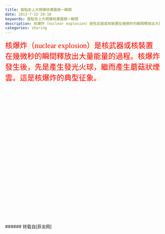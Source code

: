 ```yaml
---
title: 盤點史上大規模核爆震撼一瞬間
date: 2013-7-15 20:10
keywords: 盤點史上大規模核爆震撼一瞬間
description: 核爆炸（nuclear explosion）是核武器或核裝置在幾微秒的瞬間釋放出大量能量的過程。核爆炸發生後，先是產生發光火球，繼而產生蘑菇狀煙雲。這是核爆炸的典型征象。
categories: sharing
---
```

<td class="t_f" id="postmessage_22220">

<font color="#ff00"><font style="background-color:rgb(249, 249, 236)"><font face="Tahoma"><font size="5">核爆炸（nuclear explosion）是核武器或核裝置在幾微秒的瞬間釋放出大量能量的過程。核爆炸發生後，先是產生發光火球，繼而產生蘑菇狀煙雲。這是核爆炸的典型征象。</font></font></font></font><br/>
<br/>
<img alt="" border="0" class="zoom" data-cf-modified-88ce957793892b79cae185b3-="" file="http://q.ghostsite.us/attachments/month_1305/1305242209fd194f8dad368d3b.jpg" id="aimg_kuu0n" lazyloadthumb="1" onclick="" onmouseover="" src="http://q.ghostsite.us/attachments/month_1305/1305242209fd194f8dad368d3b.jpg"/><br/>
<br/>
<img alt="" border="0" class="zoom" data-cf-modified-88ce957793892b79cae185b3-="" file="http://q.ghostsite.us/attachments/month_1305/1305242209787a87cab7f70c83.jpg" id="aimg_YazrV" lazyloadthumb="1" onclick="" onmouseover="" src="http://q.ghostsite.us/attachments/month_1305/1305242209787a87cab7f70c83.jpg"/><br/>
<br/>
<img alt="" border="0" class="zoom" data-cf-modified-88ce957793892b79cae185b3-="" file="http://q.ghostsite.us/attachments/month_1305/13052422098f62785dde81b375.jpg" id="aimg_a191C" lazyloadthumb="1" onclick="" onmouseover="" src="http://q.ghostsite.us/attachments/month_1305/13052422098f62785dde81b375.jpg"/><br/>
<br/>
<img alt="" border="0" class="zoom" data-cf-modified-88ce957793892b79cae185b3-="" file="http://q.ghostsite.us/attachments/month_1305/1305242209b42af725009683d6.jpg" id="aimg_X25eT" lazyloadthumb="1" onclick="" onmouseover="" src="http://q.ghostsite.us/attachments/month_1305/1305242209b42af725009683d6.jpg"/><br/>
<br/>
<img alt="" border="0" class="zoom" data-cf-modified-88ce957793892b79cae185b3-="" file="http://q.ghostsite.us/attachments/month_1305/13052422090f0d6ec5fb4a87de.jpg" id="aimg_fUOje" lazyloadthumb="1" onclick="" onmouseover="" src="http://q.ghostsite.us/attachments/month_1305/13052422090f0d6ec5fb4a87de.jpg"/><br/>
<br/>
<img alt="" border="0" class="zoom" data-cf-modified-88ce957793892b79cae185b3-="" file="http://q.ghostsite.us/attachments/month_1305/1305242209816376b8dfd6143a.jpg" id="aimg_psWMr" lazyloadthumb="1" onclick="" onmouseover="" src="http://q.ghostsite.us/attachments/month_1305/1305242209816376b8dfd6143a.jpg"/><br/>
<br/>
<img alt="" border="0" class="zoom" data-cf-modified-88ce957793892b79cae185b3-="" file="http://q.ghostsite.us/attachments/month_1305/1305242209e3e809ef6f4a66c4.jpg" id="aimg_fO9Cq" lazyloadthumb="1" onclick="" onmouseover="" src="http://q.ghostsite.us/attachments/month_1305/1305242209e3e809ef6f4a66c4.jpg"/><br/>
<br/>
<img alt="" border="0" class="zoom" data-cf-modified-88ce957793892b79cae185b3-="" file="http://q.ghostsite.us/attachments/month_1305/1305242209199fe0ca258a46e9.jpg" id="aimg_W7CJ1" lazyloadthumb="1" onclick="" onmouseover="" src="http://q.ghostsite.us/attachments/month_1305/1305242209199fe0ca258a46e9.jpg"/><br/>
<br/>
<img alt="" border="0" class="zoom" data-cf-modified-88ce957793892b79cae185b3-="" file="http://q.ghostsite.us/attachments/month_1305/1305242209b6a3a17ab6428b09.jpg" id="aimg_s5K4O" lazyloadthumb="1" onclick="" onmouseover="" src="http://q.ghostsite.us/attachments/month_1305/1305242209b6a3a17ab6428b09.jpg"/><br/>
<br/>
<img alt="" border="0" class="zoom" data-cf-modified-88ce957793892b79cae185b3-="" file="http://q.ghostsite.us/attachments/month_1305/13052422094972aa3455610aec.jpg" id="aimg_ZV0Cc" lazyloadthumb="1" onclick="" onmouseover="" src="http://q.ghostsite.us/attachments/month_1305/13052422094972aa3455610aec.jpg"/><br/>
<br/>
<img alt="" border="0" class="zoom" data-cf-modified-88ce957793892b79cae185b3-="" file="http://q.ghostsite.us/attachments/month_1305/13052422096bd52914088c43ea.jpg" id="aimg_ngz7i" lazyloadthumb="1" onclick="" onmouseover="" src="http://q.ghostsite.us/attachments/month_1305/13052422096bd52914088c43ea.jpg"/><br/>
<br/>
<img alt="" border="0" class="zoom" data-cf-modified-88ce957793892b79cae185b3-="" file="http://q.ghostsite.us/attachments/month_1305/1305242209160338de78e15aa6.jpg" id="aimg_bmMuw" lazyloadthumb="1" onclick="" onmouseover="" src="http://q.ghostsite.us/attachments/month_1305/1305242209160338de78e15aa6.jpg"/><br/>
<br/>
<img alt="" border="0" class="zoom" data-cf-modified-88ce957793892b79cae185b3-="" file="http://q.ghostsite.us/attachments/month_1305/1305242209515d50bcc192f433.jpg" id="aimg_Zmb4h" lazyloadthumb="1" onclick="" onmouseover="" src="http://q.ghostsite.us/attachments/month_1305/1305242209515d50bcc192f433.jpg"/><br/>
<br/>
<img alt="" border="0" class="zoom" data-cf-modified-88ce957793892b79cae185b3-="" file="http://q.ghostsite.us/attachments/month_1305/13052422094fc252a9e71ae126.jpg" id="aimg_Sf265" lazyloadthumb="1" onclick="" onmouseover="" src="http://q.ghostsite.us/attachments/month_1305/13052422094fc252a9e71ae126.jpg"/><br/>
<br/>
<img alt="" border="0" class="zoom" data-cf-modified-88ce957793892b79cae185b3-="" file="http://q.ghostsite.us/attachments/month_1305/13052422099c91264b8084bc10.jpg" id="aimg_ep6Q4" lazyloadthumb="1" onclick="" onmouseover="" src="http://q.ghostsite.us/attachments/month_1305/13052422099c91264b8084bc10.jpg"/><br/>
<br/>
<img alt="" border="0" class="zoom" data-cf-modified-88ce957793892b79cae185b3-="" file="http://q.ghostsite.us/attachments/month_1305/1305242209bf9d15b780012b45.jpg" id="aimg_nHM0G" lazyloadthumb="1" onclick="" onmouseover="" src="http://q.ghostsite.us/attachments/month_1305/1305242209bf9d15b780012b45.jpg"/><br/>
<br/>
<img alt="" border="0" class="zoom" data-cf-modified-88ce957793892b79cae185b3-="" file="http://q.ghostsite.us/attachments/month_1305/13052422097fc1c211a8a54841.jpg" id="aimg_MH9iw" lazyloadthumb="1" onclick="" onmouseover="" src="http://q.ghostsite.us/attachments/month_1305/13052422097fc1c211a8a54841.jpg"/><br/>
<br/>
<img alt="" border="0" class="zoom" data-cf-modified-88ce957793892b79cae185b3-="" file="http://q.ghostsite.us/attachments/month_1305/1305242209684dc4a55763ecf8.jpg" id="aimg_VxUs7" lazyloadthumb="1" onclick="" onmouseover="" src="http://q.ghostsite.us/attachments/month_1305/1305242209684dc4a55763ecf8.jpg"/><br/>
<br/>
<img alt="" border="0" class="zoom" data-cf-modified-88ce957793892b79cae185b3-="" file="http://q.ghostsite.us/attachments/month_1305/1305242209dd95ff3bcd186f1d.jpg" id="aimg_k8f1c" lazyloadthumb="1" onclick="" onmouseover="" src="http://q.ghostsite.us/attachments/month_1305/1305242209dd95ff3bcd186f1d.jpg"/><br/>
<br/>
<img alt="" border="0" class="zoom" data-cf-modified-88ce957793892b79cae185b3-="" file="http://q.ghostsite.us/attachments/month_1305/130524220950cb51e99c018b2e.jpg" id="aimg_mIRr9" lazyloadthumb="1" onclick="" onmouseover="" src="http://q.ghostsite.us/attachments/month_1305/130524220950cb51e99c018b2e.jpg"/><br/>
<br/>
<img alt="" border="0" class="zoom" data-cf-modified-88ce957793892b79cae185b3-="" file="http://q.ghostsite.us/attachments/month_1305/130524220937e4b2dd0f4fe1ef.jpg" id="aimg_P73uZ" lazyloadthumb="1" onclick="" onmouseover="" src="http://q.ghostsite.us/attachments/month_1305/130524220937e4b2dd0f4fe1ef.jpg"/><br/>
<br/>
<img alt="" border="0" class="zoom" data-cf-modified-88ce957793892b79cae185b3-="" file="http://q.ghostsite.us/attachments/month_1305/1305242209d7a7889e563e9a63.jpg" id="aimg_f9M2P" lazyloadthumb="1" onclick="" onmouseover="" src="http://q.ghostsite.us/attachments/month_1305/1305242209d7a7889e563e9a63.jpg"/><br/>
<br/>
<img alt="" border="0" class="zoom" data-cf-modified-88ce957793892b79cae185b3-="" file="http://q.ghostsite.us/attachments/month_1305/1305242209432513dbe142b2a6.jpg" id="aimg_Psi7M" lazyloadthumb="1" onclick="" onmouseover="" src="http://q.ghostsite.us/attachments/month_1305/1305242209432513dbe142b2a6.jpg"/><br/>
<br/>
<img alt="" border="0" class="zoom" data-cf-modified-88ce957793892b79cae185b3-="" file="http://q.ghostsite.us/attachments/month_1305/1305242209b2b5533919c19262.jpg" id="aimg_HI2A5" lazyloadthumb="1" onclick="" onmouseover="" src="http://q.ghostsite.us/attachments/month_1305/1305242209b2b5533919c19262.jpg"/><br/>
<br/>
<img alt="" border="0" class="zoom" data-cf-modified-88ce957793892b79cae185b3-="" file="http://q.ghostsite.us/attachments/month_1305/13052422092d3f199be60ef89d.jpg" id="aimg_AZ92z" lazyloadthumb="1" onclick="" onmouseover="" src="http://q.ghostsite.us/attachments/month_1305/13052422092d3f199be60ef89d.jpg"/><br/>
<br/>
<img alt="" border="0" class="zoom" data-cf-modified-88ce957793892b79cae185b3-="" file="http://q.ghostsite.us/attachments/month_1305/130524220928662776cdbda3a3.jpg" id="aimg_luGFN" lazyloadthumb="1" onclick="" onmouseover="" src="http://q.ghostsite.us/attachments/month_1305/130524220928662776cdbda3a3.jpg"/><br/>
</td>
###### 转载自[菲龙网]